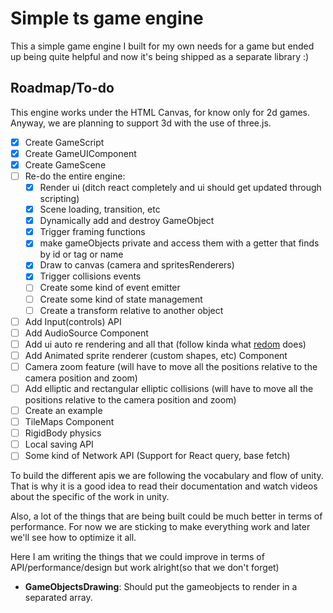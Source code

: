 # Simple ts game engine

This a simple game engine I built for my own needs for a game but ended up being quite helpful and now it's being shipped as a separate library :)

## Roadmap/To-do

This engine works under the HTML Canvas, for know only for 2d games. Anyway, we are planning to support 3d with the use of three.js.

-   [x] Create GameScript
-   [x] Create GameUIComponent
-   [x] Create GameScene
-   [ ] Re-do the entire engine:
    -   [x] Render ui (ditch react completely and ui should get updated through scripting)
    -   [x] Scene loading, transition, etc
    -   [x] Dynamically add and destroy GameObject
    -   [x] Trigger framing functions
    -   [x] make gameObjects private and access them with a getter that finds by id or tag or name
    -   [x] Draw to canvas (camera and spritesRenderers)
    -   [x] Trigger collisions events
    -   [ ] Create some kind of event emitter
    -   [ ] Create some kind of state management
    -   [ ] Create a transform relative to another object
-   [ ] Add Input(controls) API
-   [ ] Add AudioSource Component
-   [ ] Add ui auto re rendering and all that (follow kinda what [redom](https://github.com/redom/redom) does)
-   [ ] Add Animated sprite renderer (custom shapes, etc) Component
-   [ ] Camera zoom feature (will have to move all the positions relative to the camera position and zoom)
-   [ ] Add elliptic and rectangular elliptic collisions (will have to move all the positions relative to the camera position and zoom)
-   [ ] Create an example
-   [ ] TileMaps Component
-   [ ] RigidBody physics
-   [ ] Local saving API
-   [ ] Some kind of Network API (Support for React query, base fetch)

To build the different apis we are following the vocabulary and flow of unity. That is why it is a good idea to read their documentation and watch videos about the specific of the work in unity.

Also, a lot of the things that are being built could be much better in terms of performance. For now we are sticking to make everything work and later we'll see how to optimize it all.

Here I am writing the things that we could improve in terms of API/performance/design but work alright(so that we don't forget)

-   **GameObjectsDrawing**: Should put the gameobjects to render in a separated array.
